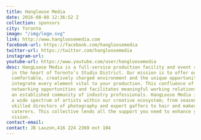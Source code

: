 ```yaml
---
title: Hangloose Media
date: 2016-08-08 12:36:52 Z
collection: sponsors
city: Toronto
image: "/img/logo.svg"
link: http://www.hangloosemedia.com
facebook-url: https://facebook.com/hangloosemedia
twitter-url: https://twitter.com/hangloosemedia
instagram-url:
youtube-url: https://www.youtube.com/user/hangloosemedia
desc: HangLoose Media is a full-service production facility and event space located
  in the heart of Toronto’s Studio District. Our mission is to offer our clients a
  comfortable, creatively charged environment and the unique opportunity to seamlessly
  integrate every element vital to your production. This confluence of energy catalyses
  networking opportunities and facilitates meaningful working relationships within
  an established community of industry professionals. HangLoose Media incorporates
  a wide spectrum of artists within our creative ecosystem; from seasoned editors,
  skilled directors of photography and expert gaffers to hair and makeup artists and
  caterers. This collective lends all the support you need to enhance your creative
  vision.
contact-email:
contact: JB Lauzon,416 224 2369 ext 104
---
```

